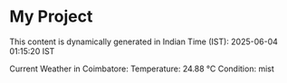 # My Project

This content is dynamically generated in Indian Time (IST): 2025-06-04 01:15:20 IST


Current Weather in Coimbatore:
Temperature: 24.88 °C
Condition: mist
